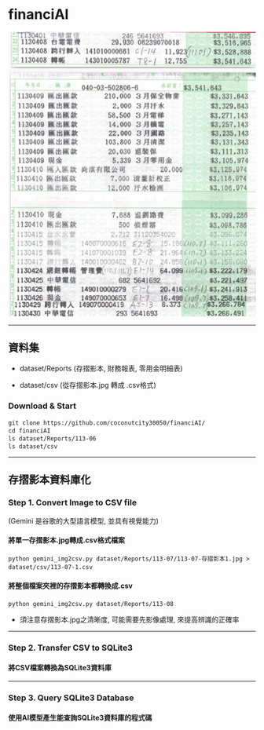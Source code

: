 # financiAI
![](https://github.com/coconutcity30050/financiAI/blob/main/assets/113-04-passbook.png?raw=true)

---
## 資料集

* dataset/Reports (存摺影本, 財務報表, 零用金明細表)<br>

* dataset/csv (從存摺影本.jpg 轉成 .csv格式)<br>

### Download & Start
```
git clone https://github.com/coconutcity30050/financiAI/
cd financiAI
ls dataset/Reports/113-06
ls dataset/csv
```

---
## 存摺影本資料庫化

### Step 1. Convert Image to CSV file
(Gemini 是谷歌的大型語言模型, 並具有視覺能力)<br>

#### 將單一存摺影本.jpg轉成.csv格式檔案<br>

`python gemini_img2csv.py dataset/Reports/113-07/113-07-存摺影本1.jpg > dataset/csv/113-07-1.csv`<br>

#### 將整個檔案夾裡的存摺影本都轉換成.csv
`python gemini_img2csv.py dataset/Reports/113-08`<br>

* 須注意存摺影本.jpg之清晰度, 可能需要先影像處理, 來提高辨識的正確率

---
### Step 2. Transfer CSV to SQLite3 
#### 將CSV檔案轉換為SQLite3資料庫<br>

---
### Step 3. Query SQLite3 Database
#### 使用AI模型產生能查詢SQLite3資料庫的程式碼
